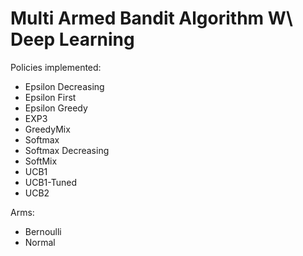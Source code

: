 # Multi Armed Bandit Algorithm W\ Deep Learning

Policies implemented:
* Epsilon Decreasing
* Epsilon First
* Epsilon Greedy
* EXP3
* GreedyMix
* Softmax
* Softmax Decreasing
* SoftMix
* UCB1
* UCB1-Tuned
* UCB2

Arms:
* Bernoulli
* Normal